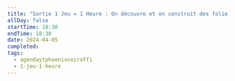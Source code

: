 ```yaml
---
title: "Sortie 1 Jeu = 1 Heure : On découvre et on construit des folie."
allDay: false
startTime: 18:30
endTime: 18:30
date: 2024-04-05
completed: 
tags:
  - agendaytphoenixnoiroffi
  - 1-jeu-1-heure
---
```

